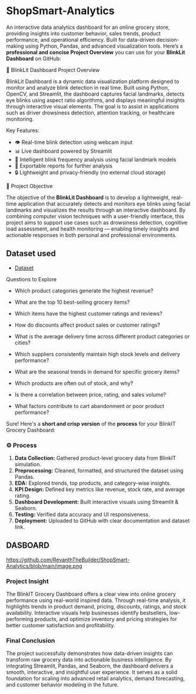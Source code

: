 # ShopSmart-Analytics
An interactive data analytics dashboard for an online grocery store, providing insights into customer behavior, sales trends, product performance, and operational efficiency. Built for data-driven decision-making using Python, Pandas, and advanced visualization tools.
Here’s a **professional and concise Project Overview** you can use for your **BlinkLit Dashboard** on GitHub:

 🔦 BlinkLit Dashboard Project Overview

BlinkLit Dashboard is a dynamic data visualization platform designed to monitor and analyze blink detection in real time. Built using Python, OpenCV, and Streamlit, the dashboard captures facial landmarks, detects eye blinks using aspect ratio algorithms, and displays meaningful insights through interactive visual elements. The goal is to assist in applications such as driver drowsiness detection, attention tracking, or healthcare monitoring.

Key Features:

* 👁️ Real-time blink detection using webcam input
* 📊 Live dashboard powered by Streamlit
* 🧠 Intelligent blink frequency analysis using facial landmark models
* 📁 Exportable reports for further analysis
* 🔒 Lightweight and privacy-friendly (no external cloud storage)

 🎯 Project Objective

The objective of the **BlinkLit Dashboard** is to develop a lightweight, real-time application that accurately detects and monitors eye blinks using facial landmarks and visualizes the results through an interactive dashboard. By combining computer vision techniques with a user-friendly interface, this project aims to support use cases such as drowsiness detection, cognitive load assessment, and health monitoring — enabling timely insights and actionable responses in both personal and professional environments.

## Dataset used
- <a href ="https://github.com/RevanthTheBuilder/ShopSmart-Analytics/blob/main/BlinkIT%20Grocery%20Data.xlsx">Dataset</a>
 
 Questions to Explore
- Which product categories generate the highest revenue?

- What are the top 10 best-selling grocery items?

- Which items have the highest customer ratings and reviews?

- How do discounts affect product sales or customer ratings?

- What is the average delivery time across different product categories or cities?

- Which suppliers consistently maintain high stock levels and delivery performance?

- What are the seasonal trends in demand for specific grocery items?

- Which products are often out of stock, and why?

- Is there a correlation between price, rating, and sales volume?

- What factors contribute to cart abandonment or poor product performance?

Sure! Here's a **short and crisp version** of the **process** for your BlinkIT Grocery Dashboard:



### ⚙️ Process 

1. **Data Collection:** Gathered product-level grocery data from BlinkIT simulation.
2. **Preprocessing:** Cleaned, formatted, and structured the dataset using Pandas.
3. **EDA:** Explored trends, top products, and category-wise insights.
4. **KPI Design:** Defined key metrics like revenue, stock rate, and average rating.
5. **Dashboard Development:** Built interactive visuals using Streamlit & Seaborn.
6. **Testing:** Verified data accuracy and UI responsiveness.
7. **Deployment:** Uploaded to GitHub with clear documentation and dataset link.


## DASBOARD

https://github.com/RevanthTheBuilder/ShopSmart-Analytics/blob/main/image.png


###  Project Insight

The BlinkIT Grocery Dashboard offers a clear view into online grocery performance using real-world inspired data. Through real-time analysis, it highlights trends in product demand, pricing, discounts, ratings, and stock availability. Interactive visuals help businesses identify bestsellers, low-performing products, and optimize inventory and pricing strategies for better customer satisfaction and profitability.



###  Final Conclusion

The project successfully demonstrates how data-driven insights can transform raw grocery data into actionable business intelligence. By integrating Streamlit, Pandas, and Seaborn, the dashboard delivers a smooth, interactive, and insightful user experience. It serves as a solid foundation for scaling into advanced retail analytics, demand forecasting, and customer behavior modeling in the future.

